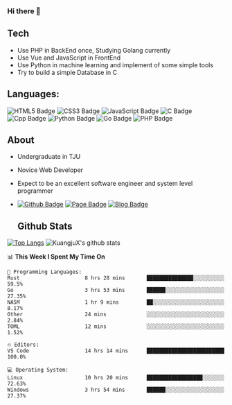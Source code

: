 ### Hi there 👋

<!--
**KuangjuX/KuangjuX** is a ✨ _special_ ✨ repository because its `README.md` (this file) appears on your GitHub profile.
-->

## Tech

- Use PHP in BackEnd once, Studying Golang currently
- Use Vue and JavaScript in FrontEnd
- Use Python in machine learning and implement of some simple tools
- Try to build a simple Database in C

## Languages:

![HTML5 Badge][HTML5-Badge]
![CSS3 Badge][CSS3-Badge]
![JavaScript Badge][JavaScript-Badge]
![C Badge][C-Badge]
![Cpp Badge][Cpp-Badge]
![Python Badge][Python-Badge]
![Go Badge][Go-Badge]
![PHP Badge][PHP-Badge]



## About

- Undergraduate in TJU 

- Novice Web Developer 

- Expect to be an excellent software engineer and system level programmer

- [![Github Badge][Github-Badge]][Github-Link] [![Page Badge][Page-Badge]][Page-Link] [![Blog Badge][Blog-Badge]][Blog-Link]

    ## Github Stats




[![Top Langs](https://github-readme-stats.vercel.app/api/top-langs/?username=KuangjuX&langs_count=100&layout=compact&count_private=true&hide=html,css,assembly,perl,cmake&show_icons=true&title_color=41b883&icon_color=41b883&text_color=273849&bg_color=fffefe)](https://github.com/anuraghazra/github-readme-stats)
![KuangjuX's github stats](https://github-readme-stats.vercel.app/api?username=KuangjuX&show_icons=true&title_color=41b883&icon_color=41b883&text_color=273849&bg_color=fffefe&count_private=true) 
<!--START_SECTION:waka-->
📊 **This Week I Spent My Time On** 

```text
💬 Programming Languages: 
Rust                     8 hrs 28 mins       ███████████████░░░░░░░░░░   59.5% 
Go                       3 hrs 53 mins       ██████░░░░░░░░░░░░░░░░░░░   27.35% 
NASM                     1 hr 9 mins         ██░░░░░░░░░░░░░░░░░░░░░░░   8.17% 
Other                    24 mins             ░░░░░░░░░░░░░░░░░░░░░░░░░   2.84% 
TOML                     12 mins             ░░░░░░░░░░░░░░░░░░░░░░░░░   1.52%

🔥 Editors: 
VS Code                  14 hrs 14 mins      █████████████████████████   100.0%

💻 Operating System: 
Linux                    10 hrs 20 mins      ██████████████████░░░░░░░   72.63% 
Windows                  3 hrs 54 mins       ██████░░░░░░░░░░░░░░░░░░░   27.37%

```


<!--END_SECTION:waka-->


<!-- #region Links -->

[Page-Link]: http://mainsite.kuangjux.top/ "Page Link"

[GitHub-Link]: https://github.com/KuangjuX "GitHub Link"
[Blog-Link]:https://kaungju.world "Blog Link"

<!-- #endregion Links -->

<!-- #region Site Badges -->

[GitHub-Badge]: https://img.shields.io/badge/-Github-%23000000 "GitHub Badge"
[Page-Badge]:https://img.shields.io/badge/-Page-%23FFD54F "Page Badge"
[Blog-Badge]:https://img.shields.io/badge/-Blog-%2369F0AE "Blog Badge"

<!-- #endregion Site Badges -->

<!-- #region Tool Badges -->

[HTML5-Badge]: https://img.shields.io/badge/Language-HTML5-orange "HTML5 Badge"

[CSS3-Badge]: https://img.shields.io/badge/Language-CSS3-blue "CSS3 Badge"

[JavaScript-Badge]: https://img.shields.io/badge/Language-JavaScript-%23FFB74D "JavaScript Badge"

[C-Badge]: https://img.shields.io/badge/Language-C-%2378909C "C Badge "
[Cpp-Badge]: https://img.shields.io/badge/Language-C%2B%2B-%23EC407A "Cpp Badge"
[Python-Badge]:https://img.shields.io/badge/Language-Python-%232962FF "Python Badge"
[Go-Badge]:https://img.shields.io/badge/Language-Go-%2342A5F5 "Go Badge"
[PHP-Badge]:https://img.shields.io/badge/Language-PHP-%235E35B1 "PHP Badge"

<!-- #endregion Tool Badges -->

[ReadmeStats-Image]: https://github-readme-stats.vercel.app/api?username=garfield550&show_icons=true&bg_color=ffffff "GitHub Readme Stats"

